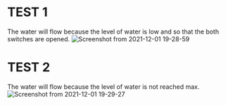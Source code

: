 # TEST 1
The water will flow because the level of water is low and so that the both switches are opened.
![Screenshot from 2021-12-01 19-28-59](https://user-images.githubusercontent.com/94284577/144248841-0af6d946-4338-4e6e-a8e6-d92205c839e3.png)
# TEST 2
The water will flow because the level of water is not reached max.  
![Screenshot from 2021-12-01 19-29-27](https://user-images.githubusercontent.com/94284577/144248849-f77682ca-1c64-446c-8a6c-977fe9b1efa3.png)
